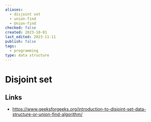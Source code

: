 ```yaml
---
aliases:
  - disjoint set
  - union-find
  - Union-find
checked: false
created: 2023-10-01
last_edited: 2023-11-11
publish: false
tags:
  - programming
type: data structure
---
```

# Disjoint set

## Links

- https://www.geeksforgeeks.org/introduction-to-disjoint-set-data-structure-or-union-find-algorithm/
